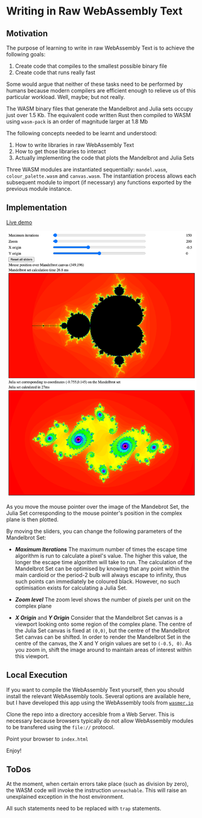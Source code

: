 # Writing in Raw WebAssembly Text

## Motivation

The purpose of learning to write in raw WebAssembly Text is to achieve the following goals:

1. Create code that compiles to the smallest possible binary file
1. Create code that runs really fast

Some would argue that neither of these tasks need to be performed by humans because modern compilers are efficient enough to relieve us of this particular workload.
Well, maybe; but not really.

The WASM binary files that generate the Mandelbrot and Julia sets occupy just over 1.5 Kb.
The equivalent code written Rust then compiled to WASM using `wasm-pack` is an order of magnitude larger at 1.8 Mb

The following concepts needed to be learnt and understood:

1. How to write libraries in raw WebAssembly Text
1. How to get those libraries to interact
1. Actually implementing the code that plots the Mandelbrot and Julia Sets

Three WASM modules are instantiated sequentially: `mandel.wasm`, `colour_palette.wasm` and `canvas.wasm`.
The instantiation process allows each subsequent module to import (if necessary) any functions exported by the previous module instance.

## Implementation

[Live demo](https://redbadger.github.io/raw_wasm/)

![./Screenshot.png](./Screenshot.png)

As you move the mouse pointer over the image of the Mandebrot Set, the Julia Set corresponding to the mouse pointer's position in the complex plane is then plotted.

By moving the sliders, you can change the following parameters of the Mandelbrot Set:

* ***Maximum Iterations***
   The maximum number of times the escape time algorithm is run to calculate a pixel's value.
   The higher this value, the longer the escape time algorithm will take to run.
   The calculation of the Mandelbrot Set can be optimised by knowing that any point within the main cardioid or the period-2 bulb will always escape to infinity, thus such points can immediately be coloured black.
   However, no such optimisation exists for calculating a Julia Set.

* ***Zoom level***
   The zoom level shows the number of pixels per unit on the complex plane

* ***X Origin*** and ***Y Origin***
   Consider that the Mandelbrot Set canvas is a viewport looking onto some region of the complex plane.
   The centre of the Julia Set canvas is fixed at `(0,0)`, but the centre of the Mandelbrot Set canvas can be shifted.
   In order to render the Mandelbrot Set in the centre of the canvas, the X and Y origin values are set to `(-0.5, 0)`.
   As you zoom in, shift the image around to maintain areas of interest within this viewport.


## Local Execution

If you want to compile the WebAssembly Text yourself, then you should install the relevant WebAssembly tools.
Several options are available here, but I have developed this app using the WebAssembly tools from [`wasmer.io`](https://docs.wasmer.io/ecosystem/wasmer/getting-started)

Clone the repo into a directory accesible from a Web Server.  This is necessary because browsers typically do not allow WebAssembly modules to be transfered using the `file://` protocol.

Point your browser to `index.html`

Enjoy!

## ToDos

At the moment, when certain errors take place (such as division by zero), the WASM code will invoke the instruction `unreachable`.  This will raise an unexplained exception in the host environment.

All such statements need to be replaced with `trap` statements.
